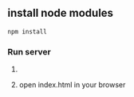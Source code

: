 ## install node modules

`npm install`

### Run server

1. ```node server.js

   ```
2. open index.html in your browser
